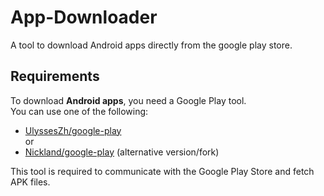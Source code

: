 # App-Downloader

A tool to download Android apps directly from the google play store.

## Requirements

To download **Android apps**, you need a Google Play tool.  
You can use one of the following:

- [UlyssesZh/google-play](https://github.com/UlyssesZh/google-play)  
or  
- [Nickland/google-play](https://github.com/Nickland/google-play) (alternative version/fork)

This tool is required to communicate with the Google Play Store and fetch APK files.